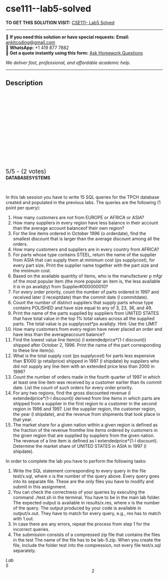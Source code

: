 # cse111--lab5-solved
**TO GET THIS SOLUTION VISIT:** [CSE111- Lab5 Solved](https://www.ankitcodinghub.com/product/cse111-lab5-solved/)


---

📩 **If you need this solution or have special requests:** **Email:** ankitcoding@gmail.com  
📱 **WhatsApp:** +1 419 877 7882  
📄 **Get a quote instantly using this form:** [Ask Homework Questions](https://www.ankitcodinghub.com/services/ask-homework-questions/)

*We deliver fast, professional, and affordable academic help.*

---

<h2>Description</h2>



<div class="kk-star-ratings kksr-auto kksr-align-center kksr-valign-top" data-payload="{&quot;align&quot;:&quot;center&quot;,&quot;id&quot;:&quot;77430&quot;,&quot;slug&quot;:&quot;default&quot;,&quot;valign&quot;:&quot;top&quot;,&quot;ignore&quot;:&quot;&quot;,&quot;reference&quot;:&quot;auto&quot;,&quot;class&quot;:&quot;&quot;,&quot;count&quot;:&quot;2&quot;,&quot;legendonly&quot;:&quot;&quot;,&quot;readonly&quot;:&quot;&quot;,&quot;score&quot;:&quot;5&quot;,&quot;starsonly&quot;:&quot;&quot;,&quot;best&quot;:&quot;5&quot;,&quot;gap&quot;:&quot;4&quot;,&quot;greet&quot;:&quot;Rate this product&quot;,&quot;legend&quot;:&quot;5\/5 - (2 votes)&quot;,&quot;size&quot;:&quot;24&quot;,&quot;title&quot;:&quot;CSE111- Lab5 Solved&quot;,&quot;width&quot;:&quot;138&quot;,&quot;_legend&quot;:&quot;{score}\/{best} - ({count} {votes})&quot;,&quot;font_factor&quot;:&quot;1.25&quot;}">

<div class="kksr-stars">

<div class="kksr-stars-inactive">
            <div class="kksr-star" data-star="1" style="padding-right: 4px">


<div class="kksr-icon" style="width: 24px; height: 24px;"></div>
        </div>
            <div class="kksr-star" data-star="2" style="padding-right: 4px">


<div class="kksr-icon" style="width: 24px; height: 24px;"></div>
        </div>
            <div class="kksr-star" data-star="3" style="padding-right: 4px">


<div class="kksr-icon" style="width: 24px; height: 24px;"></div>
        </div>
            <div class="kksr-star" data-star="4" style="padding-right: 4px">


<div class="kksr-icon" style="width: 24px; height: 24px;"></div>
        </div>
            <div class="kksr-star" data-star="5" style="padding-right: 4px">


<div class="kksr-icon" style="width: 24px; height: 24px;"></div>
        </div>
    </div>

<div class="kksr-stars-active" style="width: 138px;">
            <div class="kksr-star" style="padding-right: 4px">


<div class="kksr-icon" style="width: 24px; height: 24px;"></div>
        </div>
            <div class="kksr-star" style="padding-right: 4px">


<div class="kksr-icon" style="width: 24px; height: 24px;"></div>
        </div>
            <div class="kksr-star" style="padding-right: 4px">


<div class="kksr-icon" style="width: 24px; height: 24px;"></div>
        </div>
            <div class="kksr-star" style="padding-right: 4px">


<div class="kksr-icon" style="width: 24px; height: 24px;"></div>
        </div>
            <div class="kksr-star" style="padding-right: 4px">


<div class="kksr-icon" style="width: 24px; height: 24px;"></div>
        </div>
    </div>
</div>


<div class="kksr-legend" style="font-size: 19.2px;">
            5/5 - (2 votes)    </div>
    </div>
<strong>DATABASESYSTEMS</strong>

&nbsp;

In this lab session you have to write 15 SQL queries for the TPCH database created and populated in the previous labs. The queries are the following (1 point per query):

<ol>
<li>How many customers are not from EUROPE or AFRICA or ASIA?</li>
<li>How many suppliers in every region have less balance in their account than the average account balanceof their own region?</li>
<li>For the line items ordered in October 1996 (o orderdate), find the smallest discount that is larger than the average discount among all the orders.</li>
<li>How many customers and suppliers are in every country from AFRICA?</li>
<li>For parts whose type contains STEEL, return the name of the supplier from ASIA that can supply them at minimum cost (ps supplycost), for every part size. Print the supplier name together with the part size and the minimum cost.</li>
<li>Based on the available quantity of items, who is the manufacturer p mfgr of the most popular item (the more popular an item is, the less available it is in ps availqty) from Supplier#000000010?</li>
<li>For every order priority, count the number of parts ordered in 1997 and received later (l receiptdate) than the commit date (l commitdate).</li>
<li>Count the number of distinct suppliers that supply parts whose type contains POLISHED and have size equal to any of 3, 23, 36, and 49.</li>
<li>Print the name of the parts supplied by suppliers from UNITED STATES that have total value in the top 1% total values across all the supplied parts. The total value is ps supplycost*ps availqty. Hint: Use the LIMIT</li>
<li>How many customers from every region have never placed an order and have less than the averageaccount balance?</li>
<li>Find the lowest value line item(s) (l extendedprice*(1-l discount)) shipped after October 2, 1996. Print the name of the part corresponding to these line item(s).</li>
<li>What is the total supply cost (ps supplycost) for parts less expensive than $1000 (p retailprice) shipped in 1997 (l shipdate) by suppliers who did not supply any line item with an extended price less than 2000 in 1996?</li>
<li>Count the number of orders made in the fourth quarter of 1997 in which at least one line item was received by a customer earlier than its commit date. List the count of such orders for every order priority.</li>
<li>For any two regions, find the gross discounted revenue (l extendedprice*(1-l discount)) derived from line items in which parts are shipped from a supplier in the first region to a customer in the second region in 1996 and 1997. List the supplier region, the customer region, the year (l shipdate), and the revenue from shipments that took place in that year.</li>
<li>The market share for a given nation within a given region is defined as the fraction of the revenue fromthe line items ordered by customers in the given region that are supplied by suppliers from the given nation. The revenue of a line item is defined as l extendedprice*(1-l discount). Determine the market share of UNITED STATES in ASIA in 1997 (l shipdate).</li>
</ol>
In order to complete the lab you have to perform the following tasks:

<ol>
<li>Write the SQL statement corresponding to every query in the file test/x.sql, where x is the number of the query above. Every query goes into its separate file. These are the only files you have to modify and submit in this assignment.</li>
<li>You can check the correctness of your queries by executing the command ./test.sh in the terminal. You have to be in the main lab folder. The expected output is available in results/x.res, where x is the number of the query. The output produced by your code is available in output/x.out. They have to match for every query, e.g., res has to match with 1.out.</li>
<li>In case there are any errors, repeat the process from step 1 for the incorrect queries.</li>
<li>The submission consists of a compressed zip file that contains the files in the test The name of the file has to be lab-5.zip. When you create the file, include the folder test into the compression, not every file test/x.sql separately.</li>
</ol>
<em>Lab 5&nbsp;&nbsp;&nbsp;&nbsp;&nbsp;&nbsp;&nbsp;&nbsp;&nbsp;&nbsp;&nbsp;&nbsp;&nbsp;&nbsp;&nbsp;&nbsp;&nbsp;&nbsp;&nbsp;&nbsp;&nbsp;&nbsp;&nbsp;&nbsp;&nbsp;&nbsp;&nbsp;&nbsp;&nbsp;&nbsp;&nbsp;&nbsp;&nbsp;&nbsp;&nbsp;&nbsp;&nbsp;&nbsp;&nbsp;&nbsp;&nbsp;&nbsp;&nbsp;&nbsp;&nbsp;&nbsp;&nbsp;&nbsp;&nbsp;&nbsp;&nbsp;&nbsp;&nbsp;&nbsp;&nbsp;&nbsp;&nbsp;&nbsp;&nbsp;&nbsp;&nbsp;&nbsp;&nbsp;&nbsp;&nbsp;&nbsp;&nbsp;&nbsp;&nbsp;&nbsp;&nbsp;&nbsp;&nbsp;&nbsp;&nbsp;&nbsp;&nbsp;&nbsp;&nbsp;&nbsp;&nbsp;&nbsp;&nbsp;&nbsp;&nbsp;&nbsp;&nbsp;&nbsp;&nbsp;&nbsp;&nbsp;&nbsp;&nbsp;&nbsp;&nbsp;&nbsp;&nbsp;&nbsp;&nbsp;&nbsp;&nbsp;&nbsp;&nbsp;&nbsp;&nbsp;&nbsp;&nbsp;&nbsp;&nbsp;&nbsp;&nbsp;&nbsp;&nbsp;&nbsp;&nbsp;&nbsp;&nbsp;&nbsp;&nbsp;&nbsp;&nbsp;&nbsp;&nbsp;&nbsp;&nbsp;&nbsp;&nbsp;&nbsp;&nbsp;&nbsp;&nbsp;&nbsp;&nbsp;&nbsp;&nbsp;&nbsp;&nbsp;&nbsp;&nbsp;&nbsp;&nbsp;&nbsp;&nbsp;&nbsp;&nbsp;&nbsp;&nbsp;&nbsp;&nbsp;&nbsp;&nbsp;&nbsp;&nbsp;&nbsp;&nbsp;&nbsp;&nbsp;&nbsp;&nbsp;&nbsp;&nbsp;&nbsp;&nbsp;&nbsp;&nbsp;&nbsp;&nbsp;&nbsp;&nbsp;&nbsp;&nbsp;&nbsp;&nbsp;&nbsp;&nbsp;&nbsp;&nbsp;&nbsp;&nbsp;&nbsp;&nbsp;&nbsp;&nbsp;&nbsp;&nbsp;&nbsp;&nbsp;&nbsp;&nbsp;&nbsp;&nbsp;&nbsp;&nbsp;&nbsp; </em>2
